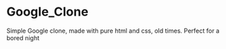 # Google_Clone
Simple Google clone, made with pure html and css, old times.
Perfect for a bored night 
